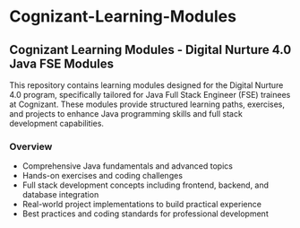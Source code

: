 # Cognizant-Learning-Modules

## Cognizant Learning Modules - Digital Nurture 4.0 Java FSE Modules

This repository contains learning modules designed for the Digital Nurture 4.0 program, specifically tailored for Java Full Stack Engineer (FSE) trainees at Cognizant. These modules provide structured learning paths, exercises, and projects to enhance Java programming skills and full stack development capabilities.

### Overview

- Comprehensive Java fundamentals and advanced topics  
- Hands-on exercises and coding challenges  
- Full stack development concepts including frontend, backend, and database integration  
- Real-world project implementations to build practical experience  
- Best practices and coding standards for professional development 
